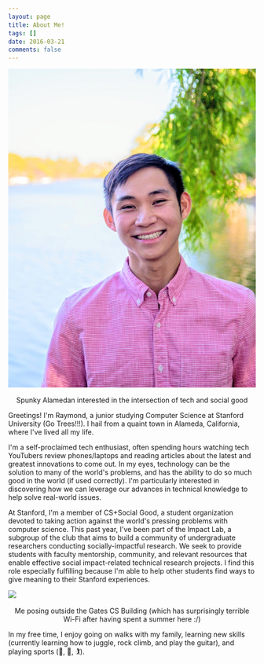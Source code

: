 ```yaml
---
layout: page
title: About Me!
tags: []
date: 2016-03-21
comments: false
---
```

![](current_headshot.jpg)
<center>Spunky Alamedan interested in the intersection of tech and social good</center>

Greetings! I'm Raymond, a junior studying Computer Science at Stanford University (Go Trees!!!). I hail from a quaint town in Alameda, California, where I've lived all my life.

I'm a self-proclaimed tech enthusiast, often spending hours watching tech YouTubers review phones/laptops and reading articles 
about the latest and greatest innovations to come out. In my eyes, technology can be the solution to many of the world's problems,
and has the ability to do so much good in the world (if used correctly). I'm particularly interested in discovering how we can leverage
our advances in technical knowledge to help solve real-world issues.

At Stanford, I'm a member of CS+Social Good, a student organization devoted to taking action against the world's pressing problems with 
computer science. This past year, I've been part of the Impact Lab, a subgroup of the club that aims to build a community of undergraduate researchers conducting socially-impactful research. We seek to provide students with faculty mentorship, community, and relevant resources that enable effective social impact-related technical research projects. I find this role especially fulfilling because I'm able to help other students find ways to give meaning to their Stanford experiences.

![](about_page.jpg)
<center>Me posing outside the Gates CS Building (which has surprisingly terrible Wi-Fi after having spent a summer here :/)</center>

In my free time, I enjoy going on walks with my family, learning new skills (currently learning how to juggle, rock climb, and play the 
guitar), and playing sports (🎾, 🏀, 🏌).